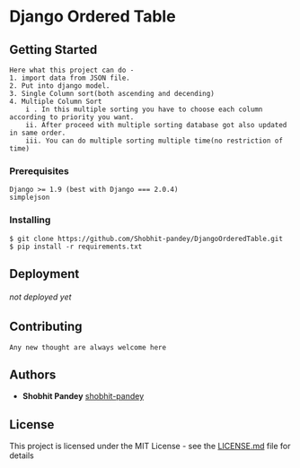 # Django Ordered Table

## Getting Started

```
Here what this project can do - 
1. import data from JSON file.
2. Put into django model.
3. Single Column sort(both ascending and decending)
4. Multiple Column Sort
    i . In this multiple sorting you have to choose each column according to priority you want.
    ii. After proceed with multiple sorting database got also updated in same order.
    iii. You can do multiple sorting multiple time(no restriction of time)
```
### Prerequisites
```
Django >= 1.9 (best with Django === 2.0.4)
simplejson
```
### Installing
```
$ git clone https://github.com/Shobhit-pandey/DjangoOrderedTable.git
$ pip install -r requirements.txt
```
## Deployment

###### not deployed yet

## Contributing
```
Any new thought are always welcome here
```

## Authors
* **Shobhit Pandey** [shobhit-pandey](https://github.com/shobhit-pandey)

## License

This project is licensed under the MIT License - see the [LICENSE.md](LICENSE) file for details